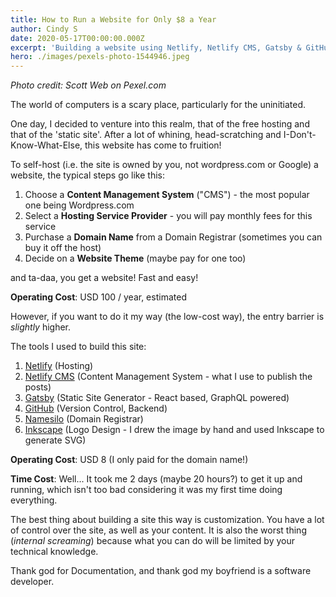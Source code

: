 ```yaml
---
title: How to Run a Website for Only $8 a Year
author: Cindy S
date: 2020-05-17T00:00:00.000Z
excerpt: 'Building a website using Netlify, Netlify CMS, Gatsby & GitHub.'
hero: ./images/pexels-photo-1544946.jpeg
---
```

*Photo credit: Scott Web on Pexel.com*

The world of computers is a scary place, particularly for the uninitiated.

One day, I decided to venture into this realm, that of the free hosting and that of the 'static site'. After a lot of whining, head-scratching and I-Don't-Know-What-Else, this website has come to fruition!

To self-host (i.e. the site is owned by you, not wordpress.com or Google) a website, the typical steps go like this: 
1. Choose a **Content Management System** ("CMS") - the most popular one being Wordpress.com
2. Select a **Hosting Service Provider** - you will pay monthly fees for this service
3. Purchase a **Domain Name** from a Domain Registrar (sometimes you can buy it off the host)
4. Decide on a **Website Theme** (maybe pay for one too) 

and ta-daa, you get a website! Fast and easy! 

**Operating Cost**: USD 100 / year, estimated 

However, if you want to do it my way (the low-cost way), the entry barrier is _slightly_ higher. 

The tools I used to build this site:

1. [Netlify](https://www.netlify.com "Netlify") (Hosting)
2. [Netlify CMS](https://www.netlifycms.org "Netlify CMS") (Content Management System - what I use to publish the posts)
3. [Gatsby](https://www.gatsbyjs.org "Gatsby") (Static Site Generator - React based, GraphQL powered)
4. [GitHub](https://www.github.com "GitHub") (Version Control, Backend)
5. [Namesilo](namesilo.com) (Domain Registrar)
6. [Inkscape](inkscape.org) (Logo Design - I drew the image by hand and used Inkscape to generate SVG)

**Operating Cost**: USD 8 (I only paid for the domain name!)

**Time Cost**: Well... It took me 2 days (maybe 20 hours?) to get it up and running, which isn't too bad considering it was my first time doing everything. 

The best thing about building a site this way is customization. You have a lot of control over the site, as well as your content. It is also the worst thing (*internal screaming*) because what you can do will be limited by your technical knowledge.

Thank god for Documentation, and thank god my boyfriend is a software developer.
